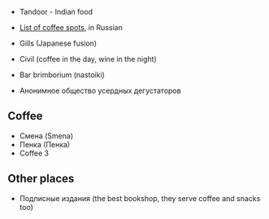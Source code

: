 * Tandoor - Indian food
* [List of coffee spots](http://authenticityfirst.ru/coffee-spots-peterburg/), in Russian

* Gills (Japanese fusion)

* Civil (coffee in the day, wine in the night)

* Bar brimborium (nastoiki)

* Анонимное общество усердных дегустаторов

## Coffee

* Смена (Smena)
* Пенка (Пенка)
* Coffee 3

## Other places

* Подписные издания (the best bookshop, they serve coffee and snacks too)

